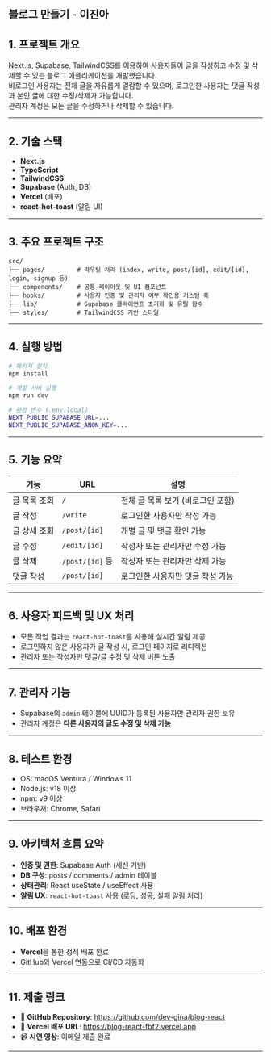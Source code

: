 ## 블로그 만들기 - 이진아

## 1. 프로젝트 개요
Next.js, Supabase, TailwindCSS를 이용하여 사용자들이 글을 작성하고 수정 및 삭제할 수 있는 블로그 애플리케이션을 개발했습니다.  
비로그인 사용자는 전체 글을 자유롭게 열람할 수 있으며, 로그인한 사용자는 댓글 작성과 본인 글에 대한 수정/삭제가 가능합니다.  
관리자 계정은 모든 글을 수정하거나 삭제할 수 있습니다.

---

## 2. 기술 스택

- **Next.js**
- **TypeScript**
- **TailwindCSS**
- **Supabase** (Auth, DB)
- **Vercel** (배포)
- **react-hot-toast** (알림 UI)

---

## 3. 주요 프로젝트 구조

```
src/
├── pages/         # 라우팅 처리 (index, write, post/[id], edit/[id], login, signup 등)
├── components/    # 공통 레이아웃 및 UI 컴포넌트
├── hooks/         # 사용자 인증 및 관리자 여부 확인용 커스텀 훅
├── lib/           # Supabase 클라이언트 초기화 및 유틸 함수
├── styles/        # TailwindCSS 기반 스타일
```

---

## 4. 실행 방법

```bash
# 패키지 설치
npm install

# 개발 서버 실행
npm run dev

# 환경 변수 (.env.local)
NEXT_PUBLIC_SUPABASE_URL=...
NEXT_PUBLIC_SUPABASE_ANON_KEY=...
```

---

## 5. 기능 요약

| 기능         | URL              | 설명                                    |
|--------------|------------------|-----------------------------------------|
| 글 목록 조회 | `/`              | 전체 글 목록 보기 (비로그인 포함)       |
| 글 작성      | `/write`         | 로그인한 사용자만 작성 가능            |
| 글 상세 조회 | `/post/[id]`     | 개별 글 및 댓글 확인 가능              |
| 글 수정      | `/edit/[id]`     | 작성자 또는 관리자만 수정 가능         |
| 글 삭제      | `/post/[id]` 등 | 작성자 또는 관리자만 삭제 가능         |
| 댓글 작성    | `/post/[id]`     | 로그인한 사용자만 댓글 작성 가능       |

---

## 6. 사용자 피드백 및 UX 처리

- 모든 작업 결과는 `react-hot-toast`를 사용해 실시간 알림 제공
- 로그인하지 않은 사용자가 글 작성 시, 로그인 페이지로 리디렉션
- 관리자 또는 작성자만 댓글/글 수정 및 삭제 버튼 노출

---

## 7. 관리자 기능

- Supabase의 `admin` 테이블에 UUID가 등록된 사용자만 관리자 권한 보유
- 관리자 계정은 **다른 사용자의 글도 수정 및 삭제 가능**

---

## 8. 테스트 환경

- OS: macOS Ventura / Windows 11
- Node.js: v18 이상
- npm: v9 이상
- 브라우저: Chrome, Safari

---

## 9. 아키텍처 흐름 요약

- **인증 및 권한**: Supabase Auth (세션 기반)
- **DB 구성**: posts / comments / admin 테이블
- **상태관리**: React useState / useEffect 사용
- **알림 UX**: `react-hot-toast` 사용 (로딩, 성공, 실패 알림 처리)

---

## 10. 배포 환경

- **Vercel**을 통한 정적 배포 완료
- GitHub와 Vercel 연동으로 CI/CD 자동화

---

## 11. 제출 링크

- 🔗 **GitHub Repository**: https://github.com/dev-gina/blog-react  
- 🔗 **Vercel 배포 URL**: https://blog-react-fbf2.vercel.app  
- 📹 **시연 영상**: 이메일 제출 완료

---

